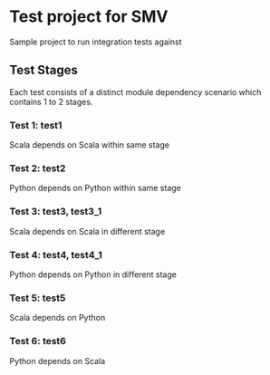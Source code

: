 # Test project for SMV
Sample project to run integration tests against

## Test Stages
Each test consists of a distinct module dependency scenario which contains 1 to 2 stages.

### Test 1: test1
Scala depends on Scala within same stage

### Test 2: test2
Python depends on Python within same stage

### Test 3: test3, test3_1
Scala depends on Scala in different stage

### Test 4: test4, test4_1
Python depends on Python in different stage

### Test 5: test5
Scala depends on Python

### Test 6: test6
Python depends on Scala
